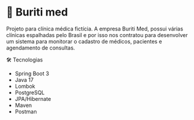 # 🏥 Buriti med

Projeto para clínica médica fictícia. A empresa Buriti Med, possui várias clínicas espalhadas pelo Brasil e por isso 
nos contratou para desenvolver um sistema para monitorar o cadastro de médicos, pacientes e agendamento de consultas.

🛠️ Tecnologias  
* Spring Boot 3
* Java 17
* Lombok
* PostgreSQL
* JPA/Hibernate
* Maven
* Postman